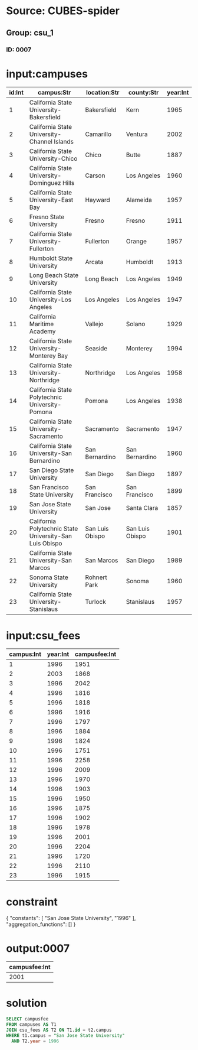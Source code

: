# Source: CUBES-spider
## Group: csu_1
### ID: 0007

# input:campuses

| id:Int | campus:Str | location:Str | county:Str | year:Int |
|---|---|---|---|---|
| 1 | California State University-Bakersfield | Bakersfield | Kern | 1965 |
| 2 | California State University-Channel Islands | Camarillo | Ventura | 2002 |
| 3 | California State University-Chico | Chico | Butte | 1887 |
| 4 | California State University-Dominguez Hills | Carson | Los Angeles | 1960 |
| 5 | California State University-East Bay | Hayward | Alameida | 1957 |
| 6 | Fresno State University | Fresno | Fresno | 1911 |
| 7 | California State University-Fullerton | Fullerton | Orange | 1957 |
| 8 | Humboldt State University | Arcata | Humboldt | 1913 |
| 9 | Long Beach State University | Long Beach | Los Angeles | 1949 |
| 10 | California State University-Los Angeles | Los Angeles | Los Angeles | 1947 |
| 11 | California  Maritime Academy | Vallejo | Solano | 1929 |
| 12 | California State University-Monterey Bay | Seaside | Monterey | 1994 |
| 13 | California State University-Northridge | Northridge | Los Angeles | 1958 |
| 14 | California State Polytechnic University-Pomona | Pomona | Los Angeles | 1938 |
| 15 | California State University-Sacramento | Sacramento | Sacramento | 1947 |
| 16 | California State University-San Bernardino | San Bernardino | San Bernardino | 1960 |
| 17 | San Diego State University | San Diego | San Diego | 1897 |
| 18 | San Francisco State University | San Francisco | San Francisco | 1899 |
| 19 | San Jose State University | San Jose | Santa Clara | 1857 |
| 20 | California Polytechnic State University-San Luis Obispo | San Luis Obispo | San Luis Obispo | 1901 |
| 21 | California State University-San Marcos | San Marcos | San Diego | 1989 |
| 22 | Sonoma State University | Rohnert Park | Sonoma | 1960 |
| 23 | California State University-Stanislaus | Turlock | Stanislaus | 1957 |

# input:csu_fees

| campus:Int | year:Int | campusfee:Int |
|---|---|---|
| 1 | 1996 | 1951 |
| 2 | 2003 | 1868 |
| 3 | 1996 | 2042 |
| 4 | 1996 | 1816 |
| 5 | 1996 | 1818 |
| 6 | 1996 | 1916 |
| 7 | 1996 | 1797 |
| 8 | 1996 | 1884 |
| 9 | 1996 | 1824 |
| 10 | 1996 | 1751 |
| 11 | 1996 | 2258 |
| 12 | 1996 | 2009 |
| 13 | 1996 | 1970 |
| 14 | 1996 | 1903 |
| 15 | 1996 | 1950 |
| 16 | 1996 | 1875 |
| 17 | 1996 | 1902 |
| 18 | 1996 | 1978 |
| 19 | 1996 | 2001 |
| 20 | 1996 | 2204 |
| 21 | 1996 | 1720 |
| 22 | 1996 | 2110 |
| 23 | 1996 | 1915 |

# constraint

{
  "constants": [
    "San Jose State University",
    "1996"
  ],
  "aggregation_functions": []
}

# output:0007

| campusfee:Int |
|---|
| 2001 |

# solution

```sql
SELECT campusfee
FROM campuses AS T1
JOIN csu_fees AS T2 ON T1.id = t2.campus
WHERE t1.campus = "San Jose State University"
  AND T2.year = 1996
```

